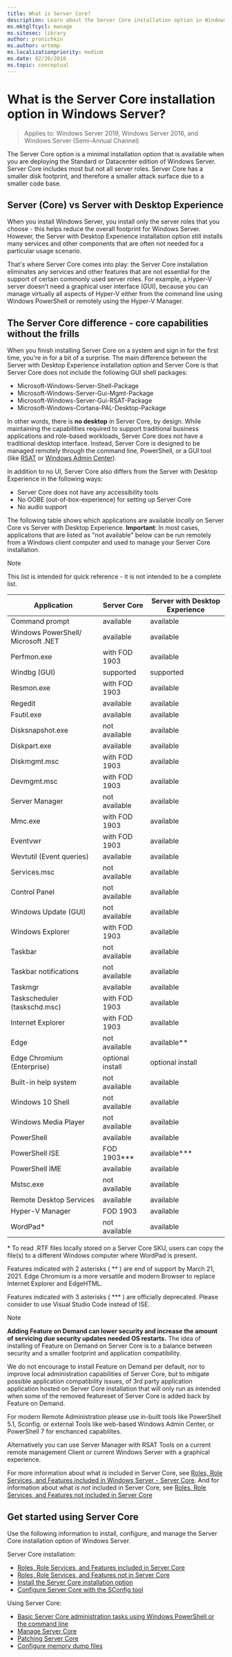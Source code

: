 ```yaml
---
title: What is Server Core?
description: Learn about the Server Core installation option in Windows Server
ms.mktglfcycl: manage
ms.sitesec: library
author: pronichkin
ms.author: artemp
ms.localizationpriority: medium
ms.date: 02/20/2018
ms.topic: conceptual
---
```


# What is the Server Core installation option in Windows Server?

> Applies to: Windows Server 2019, Windows Server 2016, and Windows Server (Semi-Annual Channel)

The Server Core option is a minimal installation option that is available when you are deploying the Standard or Datacenter edition of Windows Server. Server Core includes most but not all server roles. Server Core has a smaller disk footprint, and therefore a smaller attack surface due to a smaller code base.

## Server (Core) vs Server with Desktop Experience

When you install Windows Server, you install only the server roles that you choose - this helps reduce the overall footprint for Windows Server. However, the Server with Desktop Experience installation option still installs many services and other components that are often not needed for a particular usage scenario.

That's where Server Core comes into play: the Server Core installation eliminates any services and other features that are not essential for the support of certain commonly used server roles. For example, a Hyper-V server doesn't need a graphical user interface (GUI), because you can manage virtually all aspects of Hyper-V either from the command line using Windows PowerShell or remotely using the Hyper-V Manager.

## The Server Core difference - core capabilities without the frills

When you finish installing Server Core on a system and sign in for the first time, you're in for a bit of a surprise. The main difference between the Server with Desktop Experience installation option and Server Core is that Server Core does not include the following GUI shell packages:

- Microsoft-Windows-Server-Shell-Package
- Microsoft-Windows-Server-Gui-Mgmt-Package
- Microsoft-Windows-Server-Gui-RSAT-Package
- Microsoft-Windows-Cortana-PAL-Desktop-Package

In other words, there is **no desktop** in Server Core, by design. While maintaining the capabilities required to support traditional business applications and role-based workloads, Server Core does not have a traditional desktop interface. Instead, Server Core is designed to be managed remotely through the command line, PowerShell, or a GUI tool (like [RSAT](../../remote/remote-server-administration-tools.md) or [Windows Admin Center](../../manage/windows-admin-center/overview.md)).

In addition to no UI, Server Core also differs from the Server with Desktop Experience in the following ways:

- Server Core does not have any accessibility tools
- No OOBE (out-of-box-experience) for setting up Server Core
- No audio support

The following table shows which applications are available *locally* on Server Core vs Server with Desktop Experience. **Important**: In most cases, applications that are listed as "not available" below can be run remotely from a Windows client computer and used to manage your Server Core installation.

> [!NOTE]
> This list is intended for quick reference - it is not intended to be a complete list.


| Application                        | Server Core     | Server with Desktop Experience |
|------------------------------------|-----------------|--------------------------------|
| Command prompt                     | available       | available                      |
| Windows PowerShell/ Microsoft .NET | available       | available                      |
| Perfmon.exe                        | with FOD 1903   | available                      |
| Windbg (GUI)                       | supported       | supported                      |
| Resmon.exe                         | with FOD 1903   | available                      |
| Regedit                            | available       | available                      |
| Fsutil.exe                         | available       | available                      |
| Disksnapshot.exe                   | not available   | available                      |
| Diskpart.exe                       | available       | available                      |
| Diskmgmt.msc                       | with FOD 1903   | available                      |
| Devmgmt.msc                        | with FOD 1903   | available                      |
| Server Manager                     | not available   | available                      |
| Mmc.exe                            | with FOD 1903   | available                      |
| Eventvwr                           | with FOD 1903   | available                      |
| Wevtutil (Event queries)           | available       | available                      |
| Services.msc                       | not available   | available                      |
| Control Panel                      | not available   | available                      |
| Windows Update (GUI)               | not available   | available                      |
| Windows Explorer                   | with FOD 1903   | available                      |
| Taskbar                            | not available   | available                      |
| Taskbar notifications              | not available   | available                      |
| Taskmgr                            | available       | available                      |
| Taskscheduler (taskschd.msc)       | with FOD 1903   | available                      |
| Internet Explorer                  | with FOD 1903   | available                      |
| Edge                               | not available   | available**                    |
| Edge Chromium (Enterprise)         | optional install| optional install               |
| Built-in help system               | not available   | available                      |
| Windows 10 Shell                   | not available   | available                      |
| Windows Media Player               | not available   | available                      |
| PowerShell                         | available       | available                      |
| PowerShell ISE                     | FOD 1903***     | available***                   |
| PowerShell IME                     | available       | available                      |
| Mstsc.exe                          | not available   | available                      |
| Remote Desktop Services            | available       | available                      |
| Hyper-V Manager                    | FOD 1903        | available                      |
| WordPad\*                          | not available   | available                      |

\* To read .RTF  files locally stored on a Server Core SKU, users can copy the file(s) to a different Windows computer where WordPad is present.

Features indicated with 2 asterisks ( \** ) are end of support by March 21, 2021. Edge Chromium is a more versatile and modern Browser to replace Internet Explorer and EdgeHTML.

Features indicated with 3 asterisks ( \*** ) are officially deprecated. Please consider to use Visual Studio Code instead of ISE.

>[!NOTE]
> **Adding Feature on Demand can lower security and increase the amount of servicing due security updates needed OS restarts.**
> The idea of installing of Feature on Demand on Server Core is to a balance between security and a smaller footprint and application compatibility.
> 
> We do not encourage to install Feature on Demand per default, nor to improve local administration capabilities of Server Core, but to mitigate possible application compatibility issues, of 3rd party application application hosted on Server Core installation that will only run as intended when some of the removed featureset of Server Core is added back by Feature on Demand. 
> 
> For modern Remote Administration please use in-built tools like PowerShell 5.1, Sconfig. or external Tools like web-based Windows Admin Center, or PowerShell 7 for enchanced capabilites.
> 
> Alternatively you can use Server Manager with RSAT Tools on a current remote management Client or current Windows Server with a graphical experience.


For more information about what *is* included in Server Core, see [Roles, Role Services, and Features included in Windows Server - Server Core](server-core-roles-and-services.md). And for information about what *is not* included in Server Core, see [Roles, Role Services, and Features not included in Server Core](server-core-removed-roles.md)



## Get started using Server Core

Use the following information to install, configure, and manage the Server Core installation option of Windows Server.

Server Core installation:
- [Roles, Role Services, and Features included in Server Core](server-core-roles-and-services.md)
- [Roles, Role Services, and Features not in Server Core](server-core-removed-roles.md)
- [Install the Server Core installation option](../../get-started/getting-started-with-server-core.md)
- [Configure Server Core with the SConfig tool](../../get-started/sconfig-on-ws2016.md)

Using Server Core:
- [Basic Server Core administration tasks using Windows PowerShell or the command line](server-core-administer.md)
- [Manage Server Core](server-core-manage.md)
- [Patching Server Core](server-core-servicing.md)
- [Configure memory dump files](server-core-memory-dump.md)
